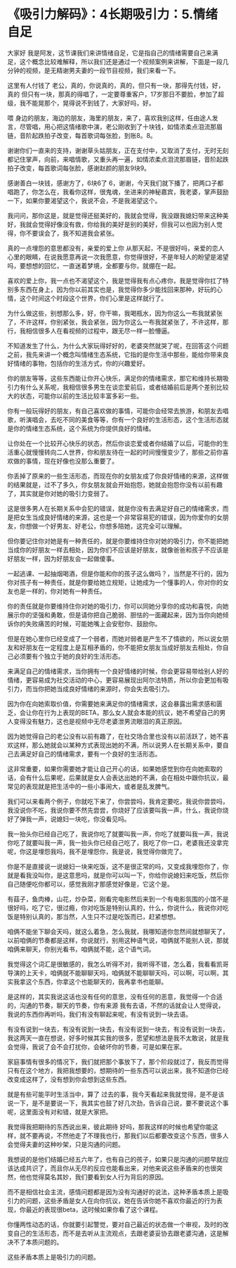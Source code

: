 # 《吸引力解码》：4长期吸引力：5.情绪自足

大家好 我是阿发，这节课我们来讲情绪自足，它是指自己的情绪需要自己来满足，这个概念比较难解释，所以我们还是通过一个视频案例来讲解，下面是一段几分钟的视频，是无精谢男夫妻的一段节目视频，我们来看一下。

这里有人付钱了 老公，真的，你说真的，真的，但只有一块，那得先付钱，好，真的 但只有一块，那真的得唱了，一定要尊重客户，17岁那日不要脸，参加了超级，我不能晃那个，晃得说不到钱了，大家好吗，好。

喂 身边的朋友，海边的朋友，海里的朋友，来了，喜欢我别这样，任由途人发言，尽管唱，用心把这情绪歌中演，老公刚收到了十块钱，如情浓柔点泪流那眉链，音阶起跌拍子改变，每首歌词每张脸，到账8。8。

谢谢你们一直来的支持，谢谢草头姑朋友，正在支付中，又取消了支付，无时无刻都记住掌声，向前，来唱情歌，又重头再一遍，如情浓柔点泪流那眉链，音阶起跌拍子改变，每首歌词每张脸，感谢赵颜的朋友9块9。

感谢善白一块钱，感谢方了，6块6了 6，谢谢，今天我们就下播了，把两口子都唱跑了，你怎么在，我看你这样，很鬼魂，坐进来的神秘嘉宾，我老婆，掌声鼓励一下，如果你要渴望这个，我说不会，不是我渴望这个。

我问问，那你这是，就是觉得还挺美好的，我就会觉得，我没跟我媳妇带来这种美好，我就会觉得好像没有救，你给我的美好是别的美好，但我可以也因为别人觉得，你不要误会了，我不知道我会紧张。

真的一点埋怨的意思都没有，亲爱的爱上你 从那天起，不是很好吗，亲爱的恋人心里的眼睛，在说我愿意再说一次我愿意，你觉得很好，不是年轻人的盼望是渴望吗，要想想的回忆，一直迷着梦境，全都要与你，就绷在一起。

喜欢的爱上你，我一点也不渴望这个，我是觉得我有点心疼你，我是觉得你扛了特别多东西在身上，因为你以前其实也是，我觉得你多少能找回来那种，好玩的心情，这个时间这个时段这个世界，你们心里是这样就行了。

为什么做这些，别想那么多，好，你干嘛，我喝瓶水，因为你这么一布我就紧张了，不许这样，你别紧张，我会紧张，因为你这么一布我就紧张了，不许这样，那行，我相信很多人在看视频的过程中，跟无尽一样一脸懵逼。

不知道发生了什么，为什么大家玩得好好的，老婆突然就哭了呢，在回答这个问题之前，我先来讲一个概念叫情绪生态系统，它指的是你生活中那些，能给你带来良好情绪的事物，包括你的生活方式，你的兴趣爱好。

你的朋友等等，这些东西能让你开心快乐，满足你的情绪需求，那它和维持长期吸引力有什么关系呢，我相信很多男生在谈恋爱前后，或者结婚前后是两个差别比较大的状态，可能你以前的生活比较丰富多彩一些。

你有一般玩得好的朋友，有自己喜欢做的事情，可能你会经常去旅游，和朋友去唱歌，听演唱会，去吃不同的美食等等，你有一个良好的生活形态，这个生活形态就是你的情绪生态系统，这个系统为你提供良好的情绪。

让你处在一个比较开心快乐的状态，然后你谈恋爱或者你结婚了以后，可能你的生活重心就慢慢转向二人世界，你和朋友待在一起的时间慢慢变少了，那些之前你喜欢做的事情，现在好像也没那么重要了。

你丢掉了原来的一些生活形态，而现在你的女朋友成了你良好情绪的来源，这样做的结果就是，过不了多久，你女朋友就会开始抱怨，她就会抱怨你没有以前有趣了，其实就是你对她的吸引力变弱了。

这是很多男人在长期关系中会犯的错误，就是你没有去满足好自己的情绪需求，而是把女生当成良好情绪的来源，这也是一个非常容易犯的错误，因为你爱你的女朋友，你想做一个好男友、好老公，你想多陪她，这完全可以理解。

但你要记住你对她是有一种责任的，就是你要维持住你对她的吸引力，你不能把她当成你的好朋友一样去相处，因为你们不应该是好朋友，就像爸爸和孩子不应该是好朋友一样，因为好朋友会一起做傻事。

一起逃课、一起抽烟喝酒，但是你能和你的孩子这么做吗？，当然是不行的，因为你对孩子有一种责任，就是你要给她立规矩，让她成为一个懂事的人，你对你的女友也是一样的，你对她有一种责任。

你的责任就是你要维持住你对她的吸引力，你可以同她分享你的成功和喜悦，向她展示你的坚强和勇敢，但是请你把自己脆弱、胆怯的一面藏起来，因为当你向她倾诉你的失败痛苦的时候，可能她嘴上会安慰你、鼓励你。

但是在她心里你已经变成了一个弱者，而她对弱者是产生不了情欲的，所以说女朋友和好朋友在一定程度上是互相矛盾的，你不能把女朋友当成好朋友去相处，你自己必须要有个独立于她的良好的生活形态。

来满足自己的情绪需求，当你拥有一个良好情绪的时候，你会更容易带给别人好的情绪，更容易成为社交活动的中心，更容易展现出阿尔法特质，所以你会更加有吸引力，而当你把她当成良好情绪的来源时，你会失去吸引力。

因为你在向她索取价值，你需要她来满足你的情绪需求，这会暴露出需求感和匮乏，会让你在行为上表现的BETA，那么女人就会本能的抗议，她不希望自己的男人变得没有魅力，这也是视频中无尽老婆泄男流眼泪的真正原因。

因为她觉得自己的老公没有以前有趣了，在社交场合里也没有以前活跃了，她不喜欢这样，那么她就会以某种方式表现出她的不满，所以说男人在长期关系中，要自己去满足好自己的情绪需求，要有一个良好的生活形态。

这非常重要，如果你需要她才能让自己开心的话，如果她感觉到你在向她索取的话，会有什么后果呢，后果就是女人会表达出她的不满，会在相处中跟你抗议，最常见的表现就是把生活中的一些小事闹大，或者是乱发脾气。

我们可以来看两个例子，你就吃下来了，你尝尝吗，我肯定要吃，我说你尝尝吗，我没说你不吃，我说你要不然先尝尝，你烧好了应该要叫我一声，什么，我说你烧好了弹我一声，说媳妇一块吃，你没看见吗。

我一抬头你已经自己吃了，我说你吃了就要叫我一声，你吃了就要叫我一声，我说你吃了就要叫我一声，我一抬头你已经自己吃了，我吃了你一口，老婆我还没拿完呢，你这是埋怨我吗，我不是埋怨你，我是说，我觉得你做完了。

你是不是直接说一说媳妇一块来吃饭，这不是很正常的吗，又变成我埋怨你了，你就是看我没叫你，是这意思吗，就是你可以叫一下，你给你说媳妇来吃饭，然后你自己随便吃你都可以，感觉我刚才那感觉好像是，它这个是。

有菇子，鱼肉棒，山花，炒杂菜，刚看完电影然后来到一个有电影氛围的小馆不是很好吗，吃了它，很过瘾，你对吃饭是特别认真的，什么，你说什么，我说你对吃饭是特别认真的，那当然，人生只不过是吃饭而已，赶紧想想。

咱俩不能坐下聊会天吗，就这么着急，怎么我就，我哪知道你忽然间就想聊天了，以前咱俩的节奏都是这样，你说就行，别用这种语气说，咱俩就不能别人说，那就咱俩来聊天，你别光看书，咱俩就不能，这个语气词。

我觉得这个词汇是很敏感的，我怎么听得不对，我听得不错，怎么着，我看看凯哥导演的上天卡，咱俩就不能聊聊天吗，咱俩就不能聊聊天吗，可以啊，可以啊，其实我拿这个东西，你拿这个也能聊天的，我再拿书也能聊。

是这样的，其实我说这话也没有任何的意思，没有任何的恶意，我觉得一个合适的，沟通的节奏，聊天的节奏，你有来源 我有去语，不然的话就会让人觉得说，我说的东西你再听吗，我们有没有聊起来呢，有没有说到一块去语。

有没有说到一块去，有没有说到一块去，有没有说到一块去，有没有说到一块去，我这两天一直在想说，好多时候其实我的很多，愿望和想法是我不太敢说，就是我会觉得，我说了会不会打扰你，会破坏你的节奏，可是如果在家。

家庭事情有很多的情况下，我们就把那个事放下了，那个阶段就过了，我反而觉得只有在这个地方，我把我想要的，想期待的一些东西可以说出来，我不知道你已经改变成这样了，没有想到你会想到这些东西。

就是有些可能平时生活当中，算了 过去的事，我今天看起来我就觉得，是不是该说一下，是不是要说一下，我其实也鼓了好几次劲，告诉自己说，要不要说这个事呢，这里面没有对和错，就是大家把。

我觉得我把期待的东西说出来，彼此期待 好吗，那我这样的时候也希望你能这样，就不要再说，不然他走了不理我也行，那我们以后都要改变这个东西，很多人会觉得夫妻的这种吵架，只是沟通的问题。

我想说的是他们结婚已经五六年了，也有自己的孩子，如果只是沟通的问题早就应该达成共识了，而且你从无尽的反应也能看出来，对他来说这些矛盾来的也很突然，他也觉得莫名其妙，我们要看到女人行为背后的原因。

而不是相信社会主流，感情问题都是因为没有沟通好的说法，这种矛盾本质上是吸引力的问题，这些矛盾是女人在向你抗议，她在告诉你她不喜欢你最近的行为表现，你最近的表现很beta，这时候如果你看了这个课程。

你懂两性动态的话，你就要引起警觉，要对自己最近的状态做一个审视，及时的改变自己的生活形态，而不是去听从主流观点，去跟老婆妥协去跟老婆沟通，这是解决不了本质问题的。

这些矛盾本质上是吸引力的问题。